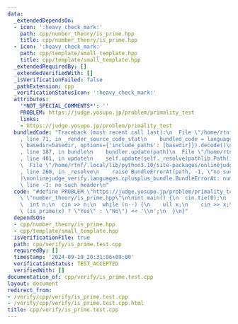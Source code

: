 ```yaml
---
data:
  _extendedDependsOn:
  - icon: ':heavy_check_mark:'
    path: cpp/number_theory/is_prime.hpp
    title: cpp/number_theory/is_prime.hpp
  - icon: ':heavy_check_mark:'
    path: cpp/template/small_template.hpp
    title: cpp/template/small_template.hpp
  _extendedRequiredBy: []
  _extendedVerifiedWith: []
  _isVerificationFailed: false
  _pathExtension: cpp
  _verificationStatusIcon: ':heavy_check_mark:'
  attributes:
    '*NOT_SPECIAL_COMMENTS*': ''
    PROBLEM: https://judge.yosupo.jp/problem/primality_test
    links:
    - https://judge.yosupo.jp/problem/primality_test
  bundledCode: "Traceback (most recent call last):\n  File \"/home/rtnf/.local/lib/python3.10/site-packages/onlinejudge_verify/documentation/build.py\"\
    , line 71, in _render_source_code_stat\n    bundled_code = language.bundle(stat.path,\
    \ basedir=basedir, options={'include_paths': [basedir]}).decode()\n  File \"/home/rtnf/.local/lib/python3.10/site-packages/onlinejudge_verify/languages/cplusplus.py\"\
    , line 187, in bundle\n    bundler.update(path)\n  File \"/home/rtnf/.local/lib/python3.10/site-packages/onlinejudge_verify/languages/cplusplus_bundle.py\"\
    , line 401, in update\n    self.update(self._resolve(pathlib.Path(included), included_from=path))\n\
    \  File \"/home/rtnf/.local/lib/python3.10/site-packages/onlinejudge_verify/languages/cplusplus_bundle.py\"\
    , line 260, in _resolve\n    raise BundleErrorAt(path, -1, \"no such header\"\
    )\nonlinejudge_verify.languages.cplusplus_bundle.BundleErrorAt: number_theory/is_prime.hpp:\
    \ line -1: no such header\n"
  code: "#define PROBLEM \"https://judge.yosupo.jp/problem/primality_test\"\n#include\
    \ \"number_theory/is_prime.hpp\"\n\nint main() {\n  cin.tie(0);\n  ios::sync_with_stdio(false);\n\
    \  int n;\n  cin >> n;\n  while (n--) {\n    ull x;\n    cin >> x;\n    cout <<\
    \ (is_prime(x) ? \"Yes\" : \"No\") << '\\n';\n  }\n}"
  dependsOn:
  - cpp/number_theory/is_prime.hpp
  - cpp/template/small_template.hpp
  isVerificationFile: true
  path: cpp/verify/is_prime.test.cpp
  requiredBy: []
  timestamp: '2024-09-19 20:31:06+09:00'
  verificationStatus: TEST_ACCEPTED
  verifiedWith: []
documentation_of: cpp/verify/is_prime.test.cpp
layout: document
redirect_from:
- /verify/cpp/verify/is_prime.test.cpp
- /verify/cpp/verify/is_prime.test.cpp.html
title: cpp/verify/is_prime.test.cpp
---
```


